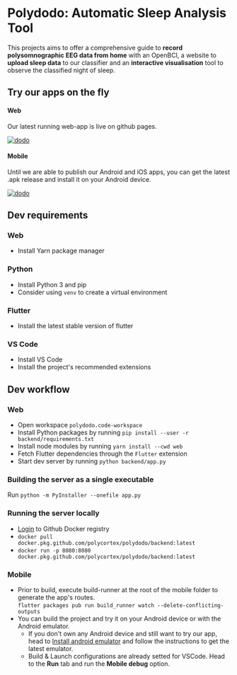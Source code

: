 # Polydodo: Automatic Sleep Analysis Tool

This projects aims to offer a comprehensive guide to **record polysomnographic EEG data from home** with an OpenBCI, a website to **upload sleep data** to our classifier and an **interactive visualisation** tool to observe the classified night of sleep.

## Try our apps on the fly
#### Web
Our latest running web-app is live on github pages.  

[![dodo](https://img.shields.io/badge/Web-Run_the_latest_web_app-blueviolet?style=flat_square&logo=React)](https://polycortex.github.io/polydodo)
#### Mobile
Until we are able to publish our Android and iOS apps, you can get the latest .apk release and install it on your Android device.  

[![dodo](https://img.shields.io/badge/Android-Get_the_Latest_apk-blueviolet?style=flat_square&logo=android)](https://github.com/PolyCortex/polydodo/releases/latest/download/polydodo_app_android.apk)

## Dev requirements

### Web

- Install Yarn package manager

### Python

- Install Python 3 and pip
- Consider using `venv` to create a virtual environment

### Flutter

- Install the latest stable version of flutter

### VS Code

- Install VS Code
- Install the project's recommended extensions

## Dev workflow

### Web

- Open workspace `polydodo.code-workspace`
- Install Python packages by running `pip install --user -r backend/requirements.txt`
- Install node modules by running `yarn install --cwd web`
- Fetch Flutter dependencies through the `Flutter` extension
- Start dev server by running `python backend/app.py`

### Building the server as a single executable

Run `python -m PyInstaller --onefile app.py`

### Running the server locally

- [Login](https://docs.github.com/en/free-pro-team@latest/packages/using-github-packages-with-your-projects-ecosystem/configuring-docker-for-use-with-github-packages#authenticating-with-a-personal-access-token) to Github Docker registry
- `docker pull docker.pkg.github.com/polycortex/polydodo/backend:latest`
- `docker run -p 8080:8080 docker.pkg.github.com/polycortex/polydodo/backend:latest`

### Mobile

- Prior to build, execute build-runner at the root of the mobile folder to generate the app's routes.  
`flutter packages pub run build_runner watch --delete-conflicting-outputs`
- You can build the project and try it on your Android device or with the Android emulator.
  - If you don't own any Android device and still want to try our app, head to [Install android emulator](https://developer.android.com/studio/run/emulator) and follow the instructions to get the latest emulator.
  - Build & Launch configurations are already setted for VSCode. Head to the **Run** tab and run the **Mobile debug** option.
